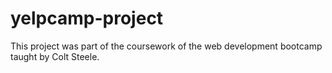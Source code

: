 # yelpcamp-project
This project was part of the coursework of the web development bootcamp taught by Colt Steele.
